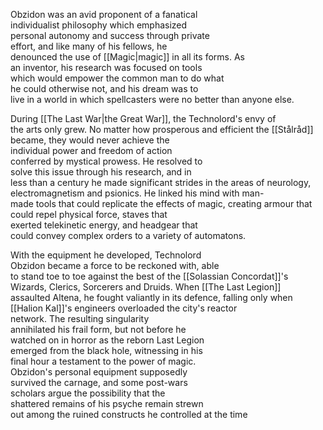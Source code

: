 Obzidon was an avid proponent of a fanatical individualist philosophy which emphasized personal autonomy and success through private effort, and like many of his fellows, he denounced the use of [[Magic|magic]] in all its forms. As an inventor, his research was focused on tools which would empower the common man to do what he could otherwise not, and his dream was to live in a world in which spellcasters were no better than anyone else. 

During [[The Last War|the Great War]], the Technolord's envy of the arts only grew. No matter how prosperous and efficient the [[Stålråd]] became, they would never achieve the individual power and freedom of action conferred by mystical prowess. He resolved to solve this issue through his research, and in less than a century he made significant strides in the areas of neurology, electromagnetism and psionics. He linked his mind with man-made tools that could replicate the effects of magic, creating armour that could repel physical force, staves that exerted telekinetic energy, and headgear that could convey complex orders to a variety of automatons. 

With the equipment he developed, Technolord Obzidon became a force to be reckoned with, able to stand toe to toe against the best of the [[Solassian Concordat]]'s Wizards, Clerics, Sorcerers and Druids. When [[The Last Legion]] assaulted Altena, he fought valiantly in its defence, falling only when [[Halion Kal]]'s engineers overloaded the city's reactor network. The resulting singularity annihilated his frail form, but not before he watched on in horror as the reborn Last Legion emerged from the black hole, witnessing in his final hour a testament to the power of magic. Obzidon's personal equipment supposedly survived the carnage, and some post-wars scholars argue the possibility that the shattered remains of his psyche remain strewn out among the ruined constructs he controlled at the time